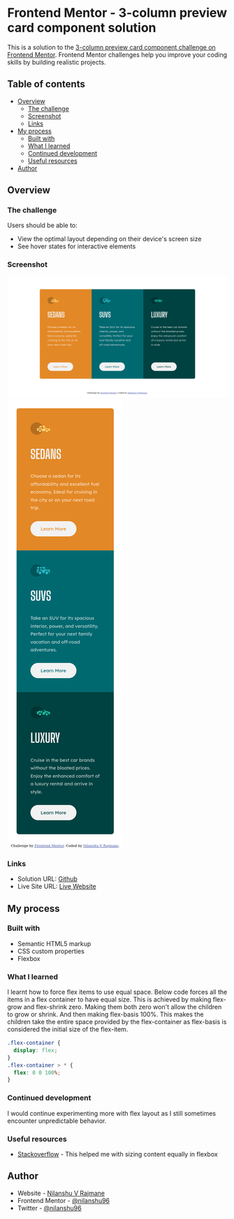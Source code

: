 # Frontend Mentor - 3-column preview card component solution

This is a solution to the [3-column preview card component challenge on Frontend Mentor](https://www.frontendmentor.io/challenges/3column-preview-card-component-pH92eAR2-). Frontend Mentor challenges help you improve your coding skills by building realistic projects. 

## Table of contents

- [Overview](#overview)
  - [The challenge](#the-challenge)
  - [Screenshot](#screenshot)
  - [Links](#links)
- [My process](#my-process)
  - [Built with](#built-with)
  - [What I learned](#what-i-learned)
  - [Continued development](#continued-development)
  - [Useful resources](#useful-resources)
- [Author](#author)

## Overview

### The challenge

Users should be able to:

- View the optimal layout depending on their device's screen size
- See hover states for interactive elements

### Screenshot

![desktop](./screenshots/desktop-screenshot.png)
![mobile](./screenshots/mobile-screenshot.png)

### Links

- Solution URL: [Github](https://github.com/nilanshu96/3-column-preview-card-component)
- Live Site URL: [Live Website](https://nilanshu96.github.io/3-column-preview-card-component/)

## My process

### Built with

- Semantic HTML5 markup
- CSS custom properties
- Flexbox

### What I learned

I learnt how to force flex items to use equal space. Below code forces all the items in a flex container to have equal size. This is achieved by making flex-grow and flex-shrink zero. Making them both zero won't allow the children to grow or shrink. And then making flex-basis 100%. This makes the children take the entire space provided by the flex-container as flex-basis is considered the initial size of the flex-item.

```css
.flex-container {
  display: flex;
}
.flex-container > * {
  flex: 0 0 100%;
}
```

### Continued development

I would continue experimenting more with flex layout as I still sometimes encounter unpredictable behavior.

### Useful resources

- [Stackoverflow](https://stackoverflow.com/questions/40351223/equal-width-flex-items-regardless-of-content-length) - This helped me with sizing content equally in flexbox

## Author

- Website - [Nilanshu V Rajmane](https://github.com/nilanshu96)
- Frontend Mentor - [@nilanshu96](https://www.frontendmentor.io/profile/nilanshu96)
- Twitter - [@nilanshu96](https://www.twitter.com/nilanshu96)
